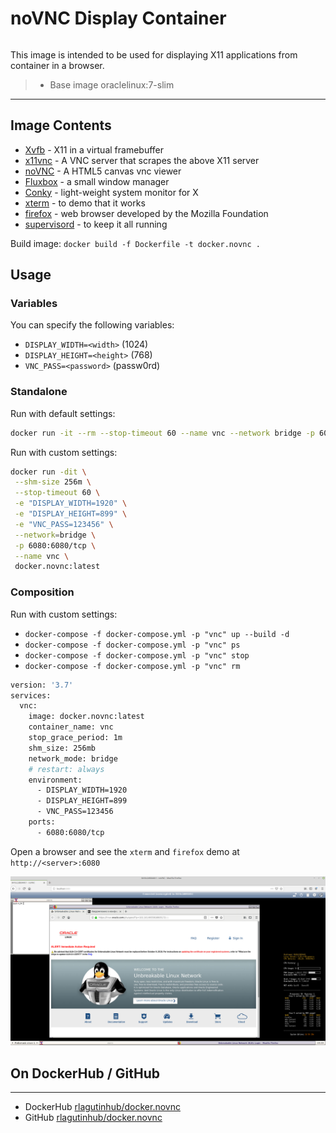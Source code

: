 # noVNC Display Container
```
```
This image is intended to be used for displaying X11 applications from container in a browser.
>	* Base image oraclelinux:7-slim

***

## Image Contents

* [Xvfb](http://www.x.org/releases/X11R7.6/doc/man/man1/Xvfb.1.xhtml) - X11 in a virtual framebuffer
* [x11vnc](http://www.karlrunge.com/x11vnc/) - A VNC server that scrapes the above X11 server
* [noVNC](https://kanaka.github.io/noVNC/) - A HTML5 canvas vnc viewer
* [Fluxbox](http://www.fluxbox.org/) - a small window manager
* [Conky](https://github.com/brndnmtthws/conky) - light-weight system monitor for X
* [xterm](http://invisible-island.net/xterm/) - to demo that it works
* [firefox](https://www.mozilla.org) - web browser developed by the Mozilla Foundation
* [supervisord](http://supervisord.org) - to keep it all running

Build image:
`docker build -f Dockerfile -t docker.novnc .`

## Usage

### Variables

You can specify the following variables:
* `DISPLAY_WIDTH=<width>` (1024)
* `DISPLAY_HEIGHT=<height>` (768)
* `VNC_PASS=<password>` (passw0rd)

### Standalone
Run with default settings:
```bash
docker run -it --rm --stop-timeout 60 --name vnc --network bridge -p 6080:6080/tcp docker.novnc:latest
```
Run with custom settings:
```bash
docker run -dit \
 --shm-size 256m \
 --stop-timeout 60 \
 -e "DISPLAY_WIDTH=1920" \
 -e "DISPLAY_HEIGHT=899" \
 -e "VNC_PASS=123456" \
 --network=bridge \
 -p 6080:6080/tcp \
 --name vnc \
 docker.novnc:latest
```

### Composition
Run with custom settings:
* `docker-compose -f docker-compose.yml -p "vnc" up --build -d`
* `docker-compose -f docker-compose.yml -p "vnc" ps`
* `docker-compose -f docker-compose.yml -p "vnc" stop`
* `docker-compose -f docker-compose.yml -p "vnc" rm`
```bash
version: '3.7'
services:
  vnc:
    image: docker.novnc:latest
    container_name: vnc
    stop_grace_period: 1m
    shm_size: 256mb
    network_mode: bridge
    # restart: always
    environment:
      - DISPLAY_WIDTH=1920
      - DISPLAY_HEIGHT=899
      - VNC_PASS=123456
    ports:
      - 6080:6080/tcp
```

Open a browser and see the `xterm` and `firefox` demo at `http://<server>:6080`

![alt text](https://raw.githubusercontent.com/rlagutinhub/docker.novnc/master/screen.png)

## On DockerHub / GitHub
___
* DockerHub [rlagutinhub/docker.novnc](https://hub.docker.com/r/rlagutinhub/docker.novnc)
* GitHub [rlagutinhub/docker.novnc](https://github.com/rlagutinhub/docker.novnc)
